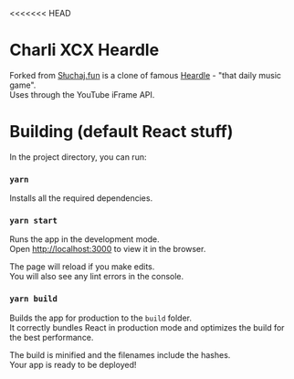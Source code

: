 <<<<<<< HEAD
# Charli XCX Heardle

Forked from [Słuchaj.fun](https://sluchaj.fun) is a clone of famous [Heardle](https://heardle.app) - "that daily music game". <br />
Uses through the YouTube iFrame API.

# Building (default React stuff)

In the project directory, you can run:

### `yarn`
Installs all the required dependencies.

### `yarn start`

Runs the app in the development mode.\
Open [http://localhost:3000](http://localhost:3000) to view it in the browser.

The page will reload if you make edits.\
You will also see any lint errors in the console.

### `yarn build`

Builds the app for production to the `build` folder.\
It correctly bundles React in production mode and optimizes the build for the best performance.

The build is minified and the filenames include the hashes.\
Your app is ready to be deployed!
